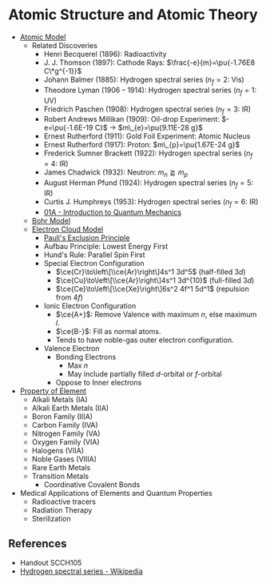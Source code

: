 # Atomic Structure and Atomic Theory

* [Atomic Model](../../01%20-%20Concept/Chemistry/Atomic%20Theory/Atomic%20Model/Atomic%20Model.md)
  * Related Discoveries
    * Henri Becquerel (1896): Radioactivity
    * J. J. Thomson (1897): Cathode Rays: $\frac{-e}{m}=\pu{-1.76E8 C\*g^{-1}}$
    * Johann Balmer (1885): Hydrogen spectral series ($n_f=2$: Vis)
    * Theodore Lyman (1906 – 1914): Hydrogen spectral series ($n_f=1$: UV)
    * Friedrich Paschen (1908): Hydrogen spectral series ($n_f=3$: IR)
    * Robert Andrews Millikan (1909): Oil-drop Experiment: $-e=\pu{-1.6E-19 C}$ → $m\_{e}=\pu{9.11E-28 g}$
    * Ernest Rutherford (1911): Gold Foil Experiment: Atomic Nucleus
    * Ernest Rutherford (1917): Proton: $m\_{p}=\pu{1.67E-24 g}$
    * Frederick Sumner Brackett (1922): Hydrogen spectral series ($n_f=4$: IR)
    * James Chadwick (1932): Neutron: $m_n\gtrapprox m_p$
    * August Herman Pfund (1924): Hydrogen spectral series ($n_f=5$: IR)
    * Curtis J. Humphreys (1953): Hydrogen spectral series ($n_f=6$: IR)
    * [01A - Introduction to Quantum Mechanics](01A%20-%20Introduction%20to%20Quantum%20Mechanics.md)
  * [Bohr Model](../../01%20-%20Concept/Chemistry/Atomic%20Theory/Atomic%20Model/Bohr%20Model.md)
  * [Electron Cloud Model](../../01%20-%20Concept/Chemistry/Atomic%20Theory/Atomic%20Model/Electron%20Cloud%20Model.md)
    * [Pauli's Exclusion Principle](../../01%20-%20Concept/Physics/Quantum%20Mechanics/Pauli's%20Exclusion%20Principle.md)
    * Aufbau Principle: Lowest Energy First
    * Hund's Rule: Parallel Spin First
    * Special Electron Configuration
      * $\ce{Cr}\to\left\[\\ce{Ar}\right\]4s^1 3d^5$ (half-filled $3d$)
      * $\ce{Cu}\to\left\[\\ce{Ar}\right\]4s^1 3d^{10}$ (full-filled $3d$)
      * $\ce{Ce}\to\left\[\\ce{Xe}\right\]6s^2 4f^1 5d^1$ (repulsion from $4f$)
    * Ionic Electron Configuration
      * $\ce{A+}$: Remove Valence with maximum $n$, else maximum $l$.
      * $\ce{B-}$: Fill as normal atoms.
      * Tends to have noble-gas outer electron configuration.
    * Valence Electron
      * Bonding Electrons
        * Max $n$
        * May include partially filled $d$-orbital or $f$-orbital
      * Oppose to Inner electrons
* [Property of Element](../../01%20-%20Concept/Chemistry/Atomic%20Theory/Property%20of%20Element/Property%20of%20Element.md)
  * Alkali Metals (IA)
  * Alkali Earth Metals (IIA)
  * Boron Family (IIIA)
  * Carbon Family (IVA)
  * Nitrogen Family (VA)
  * Oxygen Family (VIA)
  * Halogens (VIIA)
  * Noble Gases (VIIIA)
  * Rare Earth Metals
  * Transition Metals
    * Coordinative Covalent Bonds
* Medical Applications of Elements and Quantum Properties
  * Radioactive tracers
  * Radiation Therapy
  * Sterilization

## References

* Handout SCCH105
* [Hydrogen spectral series - Wikipedia](https://en.wikipedia.org/wiki/Hydrogen_spectral_series)
